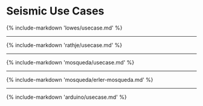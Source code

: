 # <b>Seismic Use Cases</b>

<!-- ## Seismic Response of Concrete Walls -->

{% include-markdown 'lowes/usecase.md' %}

---

<!-- ## Soil Structure Interaction -->

{% include-markdown 'rathje/usecase.md' %}

---

<!-- ## Experimental Shake Table Testing -->

{% include-markdown 'mosqueda/usecase.md' %}

---

<!-- ## Shake Table Data Analysis Using ML -->

{% include-markdown 'mosqueda/erler-mosqueda.md' %}

---

<!-- ## OpenSees Model Calibration -->

{% include-markdown 'arduino/usecase.md' %}


